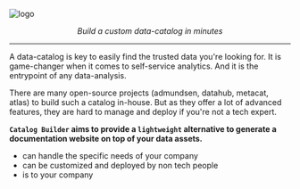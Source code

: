 ![logo](https://github.com/unytics/catalog_builder/assets/111615732/3fdba8ee-2b81-481d-85a8-ff66503b2239)

<p align="center">
    <em>Build a custom data-catalog in minutes</em>
</p>

---

A data-catalog is key to easily find the trusted data you're looking for. It is game-changer when it comes to self-service analytics. And it is the entrypoint of any data-analysis.

There are many open-source projects (admundsen, datahub, metacat, atlas) to build such a catalog in-house. But as they offer a lot of advanced features, they are hard to manage and deploy if you're not a tech expert. 

**`Catalog Builder` aims to provide a `lightweight` alternative to generate a documentation website on top of your data assets.**

- can handle the specific needs of your company
- can be customized and deployed by non tech people
- is to your company
